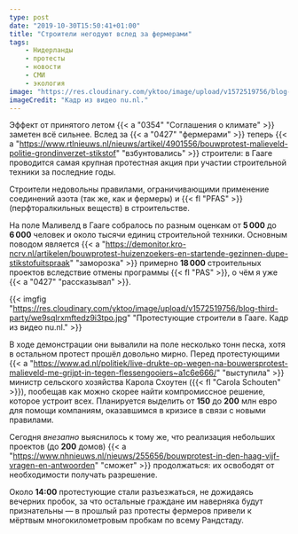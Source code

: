 ```yaml
---
type: post
date: "2019-10-30T15:50:41+01:00"
title: "Строители негодуют вслед за фермерами"
tags:
    - Нидерланды
    - протесты
    - новости
    - СМИ
    - экология
image: "https://res.cloudinary.com/yktoo/image/upload/v1572519756/blog-third-party/we9sqlrxmftedz9i3tpo.jpg"
imageCredit: "Кадр из видео nu.nl."
---
```


Эффект от принятого летом {{< a "0354" "Соглашения о климате" >}} заметен всё сильнее. Вслед за {{< a "0427" "фермерами" >}} теперь {{< a "https://www.rtlnieuws.nl/nieuws/artikel/4901556/bouwprotest-malieveld-politie-grondinverzet-stikstof" "взбунтовались" >}} строители: в Гааге проводится самая крупная протестная акция при участии строительной техники за последние годы.

<!--more-->

Строители недовольны правилами, ограничивающими применение соединений азота (так же, как и фермеры) и {{< fl "PFAS" >}} (перфторалкильных веществ) в строительстве.

На поле Маливелд в Гааге собралось по разным оценкам от **5 000** до **6 000** человек и около тысячи единиц строительной техники. Основным поводом является {{< a "https://demonitor.kro-ncrv.nl/artikelen/bouwprotest-huizenzoekers-en-startende-gezinnen-dupe-stikstofuitspraak" "заморозка" >}} примерно **18 000** строительных проектов вследствие отмены программы {{< fl "PAS" >}}, о чём я уже {{< a "0427" "рассказывал" >}}.

{{< imgfig "https://res.cloudinary.com/yktoo/image/upload/v1572519756/blog-third-party/we9sqlrxmftedz9i3tpo.jpg" "Протестующие строители в Гааге. Кадр из видео nu.nl." >}}

В ходе демонстрации они вывалили на поле несколько тонн песка, хотя в остальном протест прошёл довольно мирно. Перед протестующими {{< a "https://www.ad.nl/politiek/live-drukte-op-wegen-na-bouwersprotest-malieveld-me-grijpt-in-tegen-flessengooiers~a1c6e666/" "выступила" >}} министр сельского хозяйства Карола Схоутен ({{< fl "Carola Schouten" >}}), пообещав как можно скорее найти компромиссное решение, которое устроит всех. Планируется выделить от **150** до **200** млн евро для помощи компаниям, оказавшимся в кризисе в связи с новыми правилами.

Сегодня *внезапно* выяснилось к тому же, что реализация небольших проектов (до **200** домов) {{< a "https://www.nhnieuws.nl/nieuws/255656/bouwprotest-in-den-haag-vijf-vragen-en-antwoorden" "сможет" >}} продолжаться: их освободят от необходимости получать разрешение.

Около **14:00** протестующие стали разъезжаться, не дожидаясь вечерних пробок, за что остальные граждане им наверняка будут признательны — в прошлый раз протесты фермеров привели к мёртвым многокилометровым пробкам по всему Рандстаду.